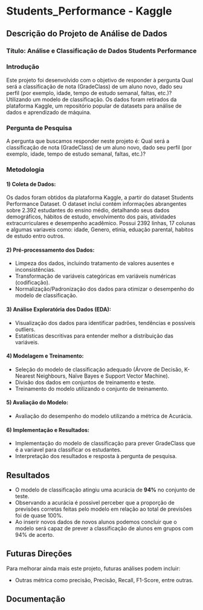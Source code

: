 # Students_Performance - Kaggle

## Descrição do Projeto de Análise de Dados

### Título: Análise e Classificação de Dados Students Performance

### Introdução
Este projeto foi desenvolvido com o objetivo de responder à pergunta Qual será a classificação de nota (GradeClass) de um aluno novo, dado seu perfil (por exemplo, idade, tempo de estudo semanal, faltas, etc.)? Utilizando um modelo de classificação. Os dados foram retirados da plataforma Kaggle, um repositório popular de datasets para análise de dados e aprendizado de máquina.

### Pergunta de Pesquisa
A pergunta que buscamos responder neste projeto é: Qual será a classificação de nota (GradeClass) de um aluno novo, dado seu perfil (por exemplo, idade, tempo de estudo semanal, faltas, etc.)?

### Metodologia
 #### 1) Coleta de Dados:
 Os dados foram obtidos da plataforma Kaggle, a partir do dataset Students Performance Dataset.
 O dataset inclui contém informações abrangentes sobre 2.392 estudantes do ensino médio, detalhando seus dados demográficos, hábitos de estudo, envolvimento dos pais, atividades extracurriculares e desempenho acadêmico. Possui 2392 linhas, 17 colunas e algumas variaveis como: idade, Genero, etinia, eduação parental, habitos de estudo entro outros. 
 
 #### 2) Pré-processamento dos Dados:
- Limpeza dos dados, incluindo tratamento de valores ausentes e inconsistências.
- Transformação de variáveis categóricas em variáveis numéricas (codificação).
- Normalização/Padronização dos dados para otimizar o desempenho do modelo de classificação.

#### 3) Análise Exploratória dos Dados (EDA):
   - Visualização dos dados para identificar padrões, tendências e possíveis outliers.
   - Estatísticas descritivas para entender melhor a distribuição das variáveis.

#### 4) Modelagem e Treinamento:
  - Seleção do modelo de classificação adequado (Árvore de Decisão, K-Nearest Neighbours, Naïve Bayes e Support Vector Machine).
  - Divisão dos dados em conjuntos de treinamento e teste.
  - Treinamento do modelo utilizando o conjunto de treinamento.

#### 5) Avaliação do Modelo:
  - Avaliação do desempenho do modelo utilizando a métrica de Acurácia.

#### 6) Implementação e Resultados:
  - Implementação do modelo de classificação para prever GradeClass que é a variavel para classificar os estudantes.
  - Interpretação dos resultados e resposta à pergunta de pesquisa.

## Resultados

- O modelo de classificação atingiu uma acurácia de **94%** no conjunto de teste.
- Observando a acurácia é possivel perceber que a proporção de previsões corretas feitas pelo modelo em relação ao total de previsões foi de quase 100%.
- Ao inserir novos dados de novos alunos podemos concluir que o modelo será capaz de prever a classificação de alunos em grupos com 94% de acerto.

## Futuras Direções
  Para melhorar ainda mais este projeto, futuras análises podem incluir:
  - Outras métrica como precisão, Precisão, Recall, F1-Score, entre outras.

## Documentação  





  


